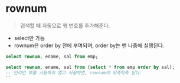 # rownum
> 검색할 때 자동으로 행 번호를 추가해준다. 
- select만 가능
- rownum은 order by 전에 부여되며, order by는 맨 나중에 실행된다.

```sql
select rownum, ename, sal from emp;
```

```sql
select rownum, ename, sal from (select * from emp order by sal); 
-- 인라인 뷰를 사용하지 않고 사용하면, rownum이 뒤죽박죽 된다.
``